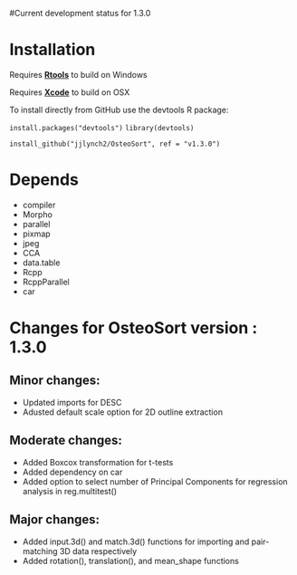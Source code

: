 #Current development status for 1.3.0
# Installation
Requires [**Rtools**](https://cran.r-project.org/bin/windows/Rtools/) to build on Windows

Requires [**Xcode**](https://developer.apple.com/xcode/) to build on OSX

To install directly from GitHub use the devtools R package:

`install.packages("devtools")`
`library(devtools)`

`install_github("jjlynch2/OsteoSort", ref = "v1.3.0")`

# Depends
* compiler
* Morpho
* parallel
* pixmap
* jpeg
* CCA
* data.table
* Rcpp
* RcppParallel
* car

# Changes for OsteoSort version : 1.3.0

## Minor changes:
* Updated imports for DESC
* Adusted default scale option for 2D outline extraction

## Moderate changes:
* Added Boxcox transformation for t-tests
* Added dependency on car
* Added option to select number of Principal Components for regression analysis in reg.multitest()

## Major changes:
* Added input.3d() and match.3d() functions for importing and pair-matching 3D data respectively
* Added rotation(), translation(), and mean_shape functions